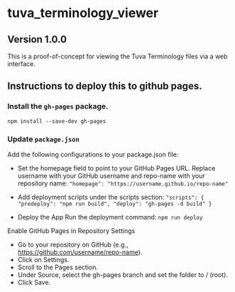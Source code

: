 # tuva_terminology_viewer

## Version 1.0.0
This is a proof-of-concept for viewing the Tuva Terminology files via a web interface. 

## Instructions to deploy this to github pages.

### Install the `gh-pages` package.

`npm install --save-dev gh-pages`

### Update `package.json`

Add the following configurations to your package.json file:

- Set the homepage field to point to your GitHub Pages URL. Replace username with your GitHub username and repo-name with your repository name:
`"homepage": "https://username.github.io/repo-name"`

- Add deployment scripts under the scripts section:
`"scripts": {
  "predeploy": "npm run build",
  "deploy": "gh-pages -d build"
}`

- Deploy the App
Run the deployment command:
`npm run deploy`

Enable GitHub Pages in Repository Settings  
- Go to your repository on GitHub (e.g., https://github.com/username/repo-name).
- Click on Settings.
- Scroll to the Pages section.
- Under Source, select the gh-pages branch and set the folder to / (root).
- Click Save.
